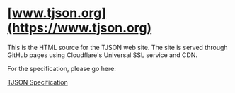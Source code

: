 # [www.tjson.org](https://www.tjson.org)

This is the HTML source for the TJSON web site. The site is served through GitHub pages using
Cloudflare's Universal SSL service and CDN.

For the specification, please go here:

[TJSON Specification](https://github.com/tjson/tjson-spec)


